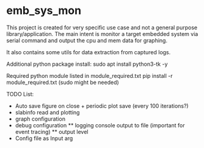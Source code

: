 # emb_sys_mon
This project is created for very specific use case and not a general purpose library/application.
The main intent is monitor a target embedded system via serial command and
output the cpu and mem data for graphing.

It also contains some utils for data extraction from captured logs.

Additional python package install:
sudo apt install python3-tk -y

Required python module listed in module_required.txt
pip install -r module_required.txt
(sudo might be needed)

TODO List:
* Auto save figure on close + periodic plot save (every 100 iterations?)
* slabinfo read and plotting
* graph configuration
* debug configuration
** logging console output to file (important for event tracing)
** output level
* Config file as Input arg
